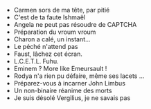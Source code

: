 - Carmen sors de ma tête, par pitié
- C'est de ta faute Ishmaël
- Angela ne peut pas résoudre de CAPTCHA
- Préparation du vroum vroum
- Charon a calé, un instant...
- Le péché n'attend pas
- Faust, lâchez cet écran.
- L.C.E.T.L. Fuhu.
- Eminem ? More like Emeursault !
- Rodya n'a rien pu défaire, même ses lacets ...
- Préparez-vous à incarner John Limbus
- Un non-binaire réanime des morts
- Je suis désolé Vergilius, je ne savais pas